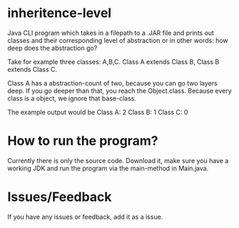 # inheritence-level
Java CLI program which takes in a filepath to a .JAR file and prints out classes
and their corresponding level of abstraction or in other words: how deep does the abstraction go?

Take for example three classes: A,B,C.
Class A extends Class B, Class B extends Class C.

Class A has a abstraction-count of two, because you can go two layers deep. If you go deeper than that, you reach the Object.class. Because every class is a object, we ignore that base-class.

The example output would be
Class A: 2
Class B: 1
Class C: 0

# How to run the program?
Currently there is only the source code. Download it, make sure you have a working JDK
and run the program via the main-method in Main.java.

# Issues/Feedback

If you have any issues or feedback, add it as a issue.
